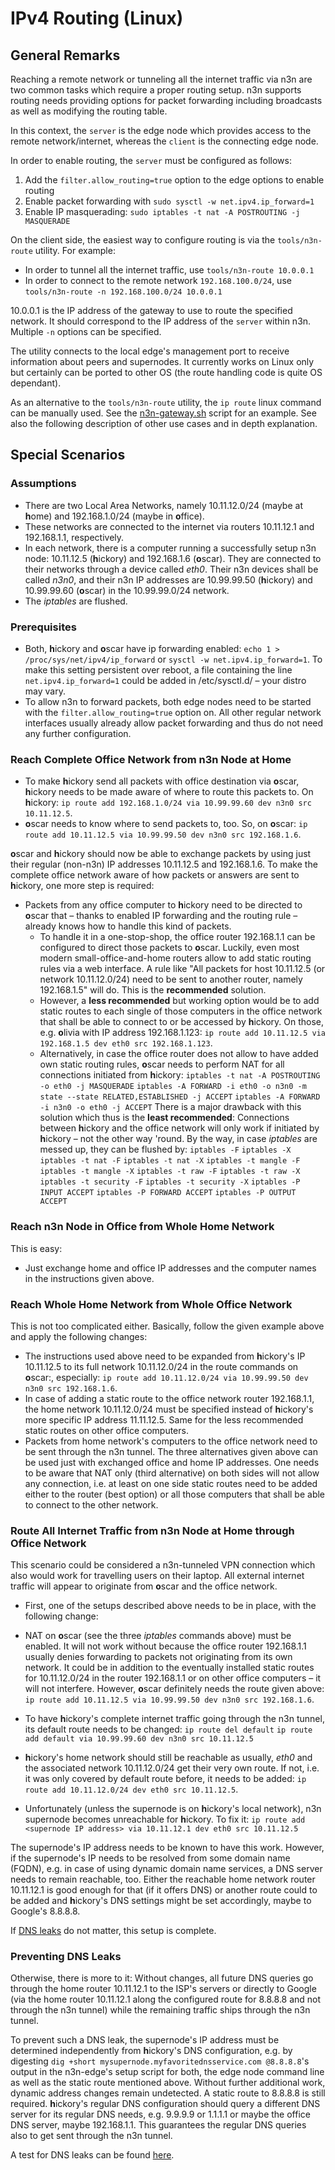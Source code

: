 # IPv4 Routing (Linux)

## General Remarks

Reaching a remote network or tunneling all the internet traffic via n3n are two common tasks which require a proper routing setup. n3n supports routing needs providing options for packet forwarding including broadcasts as well as modifying the routing table.

In this context, the `server` is the edge node which provides access to the remote network/internet, whereas the `client` is the connecting edge node.

In order to enable routing, the `server` must be configured as follows:

1. Add the `filter.allow_routing=true` option to the edge options to enable
   routing
2. Enable packet forwarding with `sudo sysctl -w net.ipv4.ip_forward=1`
3. Enable IP masquerading: `sudo iptables -t nat -A POSTROUTING -j MASQUERADE`

On the client side, the easiest way to configure routing is via the `tools/n3n-route` utility. For example:

- In order to tunnel all the internet traffic, use `tools/n3n-route 10.0.0.1`
- In order to connect to the remote network `192.168.100.0/24`, use `tools/n3n-route -n 192.168.100.0/24 10.0.0.1`

10.0.0.1 is the IP address of the gateway to use to route the specified network. It should correspond to the IP address of the `server` within n3n. Multiple `-n` options can be specified.

The utility connects to the local edge's management port to receive information about peers and supernodes. It currently works on Linux only but certainly can be ported to other OS (the route handling code is quite OS dependant).

As an alternative to the `tools/n3n-route` utility, the `ip route` linux command can be manually used. See the [n3n-gateway.sh](scripts/n3n-gateway.sh) script for an example. See also the following description of other use cases and in depth explanation.

## Special Scenarios

### Assumptions

- There are two Local Area Networks, namely 10.11.12.0/24 (maybe at
  **h**ome) and 192.168.1.0/24 (maybe in **o**ffice).
- These networks are connected to the internet via routers 10.11.12.1
  and 192.168.1.1, respectively.
- In each network, there is a computer running a successfully setup n3n
  node: 10.11.12.5 (**h**ickory) and 192.168.1.6 (**o**scar). They are
  connected to their networks through a device called _eth0_. Their n3n
  devices shall be called _n3n0_, and their n3n IP addresses are
  10.99.99.50 (**h**ickory) and 10.99.99.60 (**o**scar) in the
  10.99.99.0/24 network.
- The _iptables_ are flushed.

### Prerequisites

- Both, **h**ickory and **o**scar have ip forwarding enabled: `echo 1 > /proc/sys/net/ipv4/ip_forward` or `sysctl -w net.ipv4.ip_forward=1`. To
  make this setting persistent over reboot, a file containing the line
  `net.ipv4.ip_forward=1` could be added in /etc/sysctl.d/ – your distro
  may vary.
- To allow n3n to forward packets, both edge nodes need to be started
  with the `filter.allow_routing=true` option on. All other regular network
  interfaces usually already allow packet forwarding and thus do not need
  any further configuration.

### Reach Complete Office Network from n3n Node at Home

- To make **h**ickory send all packets with office destination via
  **o**scar, **h**ickory needs to be made aware of where to route this
  packets to. On **h**ickory: `ip route add 192.168.1.0/24 via 10.99.99.60 dev n3n0 src 10.11.12.5`.
- **o**scar needs to know where to send packets to, too. So, on
  **o**scar: `ip route add 10.11.12.5 via 10.99.99.50 dev n3n0 src 192.168.1.6`.

**o**scar and **h**ickory should now be able to exchange packets by
using just their regular (non-n3n) IP addresses 10.11.12.5 and 192.168.1.6.
To make the complete office network aware of how packets or answers are
sent to **h**ickory, one more step is required:

- Packets from any office computer to **h**ickory need to be directed to
  **o**scar that – thanks to enabled IP forwarding and the routing rule –
  already knows how to handle this kind of packets.
  - To handle it in a one-stop-shop, the office router 192.168.1.1 can
    be configured to direct those packets to **o**scar. Luckily, even most
    modern small-office-and-home routers allow to add static routing rules
    via a web interface. A rule like "All packets for host 10.11.12.5 (or
    network 10.11.12.0/24) need to be sent to another router, namely
    192.168.1.5" will do. This is the **recommended** solution.
  - However, a **less recommended** but working option would be to add
    static routes to each single of those computers in the office network
    that shall be able to connect to or be accessed by **h**ickory. On
    those, e.g. **o**livia with IP address 192.168.1.123: `ip route add 10.11.12.5 via 192.168.1.5 dev eth0 src 192.168.1.123`.
  - Alternatively, in case the office router does not allow to have
    added own static routing rules, **o**scar needs to perform NAT for all
    connections initiated from **h**ickory:
    `iptables -t nat -A POSTROUTING -o eth0 -j MASQUERADE`
    `iptables -A FORWARD -i eth0 -o n3n0 -m state --state RELATED,ESTABLISHED -j ACCEPT`
    `iptables -A FORWARD -i n3n0 -o eth0 -j ACCEPT`
    There is a major drawback with this solution which thus is the **least
    recommended**: Connections between **h**ickory and the office network
    will only work if initiated by **h**ickory – not the other way 'round.
    By the way, in case _iptables_ are messed up, they can be flushed by:
    `iptables -F`
    `iptables -X`
    `iptables -t nat -F`
    `iptables -t nat -X`
    `iptables -t mangle -F`
    `iptables -t mangle -X`
    `iptables -t raw -F`
    `iptables -t raw -X`
    `iptables -t security -F`
    `iptables -t security -X`
    `iptables -P INPUT ACCEPT`
    `iptables -P FORWARD ACCEPT`
    `iptables -P OUTPUT ACCEPT`

### Reach n3n Node in Office from Whole Home Network

This is easy:

- Just exchange home and office IP addresses and the computer names in
  the instructions given above.

### Reach Whole Home Network from Whole Office Network

This is not too complicated either. Basically, follow the given example
above and apply the following changes:

- The instructions used above need to be expanded from **h**ickory's IP
  10.11.12.5 to its full network 10.11.12.0/24 in the route commands on
  **o**scar:, especially: `ip route add 10.11.12.0/24 via 10.99.99.50 dev n3n0 src 192.168.1.6`.
- In case of adding a static route to the office network router
  192.168.1.1, the home network 10.11.12.0/24 must be specified instead of
  **h**ickory's more specific IP address 11.11.12.5. Same for the less
  recommended static routes on other office computers.
- Packets from home network's computers to the office network need to be
  sent through the n3n tunnel. The three alternatives given above can be
  used just with exchanged office and home IP addresses. One needs to be
  aware that NAT only (third alternative) on both sides will not allow any
  connection, i.e. at least on one side static routes need to be added
  either to the router (best option) or all those computers that shall be
  able to connect to the other network.

### Route All Internet Traffic from n3n Node at Home through Office Network

This scenario could be considered a n3n-tunneled VPN connection which
also would work for travelling users on their laptop. All external
internet traffic will appear to originate from **o**scar and the office
network.

- First, one of the setups described above needs to be in place, with
  the following change:
- NAT on **o**scar (see the three _iptables_ commands above) must be
  enabled. It will not work without because the office router 192.168.1.1
  usually denies forwarding to packets not originating from its own
  network. It could be in addition to the eventually installed static
  routes for 10.11.12.0/24 in the router 192.168.1.1 or on other office
  computers – it will not interfere. However, **o**scar definitely needs
  the route given above: `ip route add 10.11.12.5 via 10.99.99.50 dev n3n0 src 192.168.1.6`.
- To have **h**ickory's complete internet traffic going through the n3n
  tunnel, its default route needs to be changed:
  `ip route del default`
  `ip route add default via 10.99.99.60 dev n3n0 src 10.11.12.5`

- **h**ickory's home network should still be reachable as usually,
  _eth0_ and the associated network 10.11.12.0/24 get their very own
  route. If not, i.e. it was only covered by default route before, it
  needs to be added: `ip route add 10.11.12.0/24 dev eth0 src 10.11.12.5`.
- Unfortunately (unless the supernode is on **h**ickory's local
  network), n3n supernode becomes unreachable for **h**ickory. To fix it:
  `ip route add <supernode IP address> via 10.11.12.1 dev eth0 src 10.11.12.5`

The supernode's IP address needs to be known to have this work. However,
if the supernode's IP needs to be resolved from some domain name (FQDN),
e.g. in case of using dynamic domain name services, a DNS server needs
to remain reachable, too. Either the reachable home network router
10.11.12.1 is good enough for that (if it offers DNS) or another route
could to be added and **h**ickory's DNS settings might be set
accordingly, maybe to Google's 8.8.8.8.

If [DNS leaks](https://en.wikipedia.org/wiki/DNS_leak) do not matter,
this setup is complete.

### Preventing DNS Leaks

Otherwise, there is more to it: Without changes, all future DNS queries
go through the home router 10.11.12.1 to the ISP's servers or directly
to Google (via the home router 10.11.12.1 along the configured route for
8.8.8.8 and not through the n3n tunnel) while the remaining traffic
ships through the n3n tunnel.

To prevent such a DNS leak, the supernode's IP address must be
determined independently from **h**ickory's DNS configuration, e.g. by
digesting `dig +short mysupernode.myfavoritednsservice.com @8.8.8.8`'s
output in the n3n-edge's setup script for both, the edge node command
line as well as the static route mentioned above. Without further
additional work, dynamic address changes remain undetected. A static
route to 8.8.8.8 is still required. **h**ickory's regular DNS
configuration should query a different DNS server for its regular DNS
needs, e.g. 9.9.9.9 or 1.1.1.1 or maybe the office DNS server, maybe
192.168.1.1. This guarantees the regular DNS queries also to get sent
through the n3n tunnel.

A test for DNS leaks can be found [here](https://www.dnsleaktest.com/).
